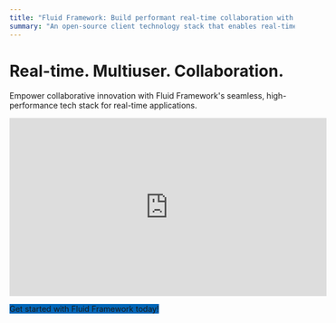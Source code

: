 ```yaml
---
title: "Fluid Framework: Build performant real-time collaboration with ease"
summary: "An open-source client technology stack that enables real-time collaboration, provides developers with easy-to-understand data structures automatically keeps in sync between clients"
---
```


<div class="jumbotron text-center">
	<h1 class="display-4"><strong>Real-time. Multiuser. Collaboration.</strong></h1>
	<p class="lead">Empower collaborative innovation with Fluid Framework's seamless, high-performance tech stack for real-time applications.</p>
	<p><iframe width="560" height="315" src="https://www.youtube-nocookie.com/embed/uL2nMYk6WTQ" title="YouTube video player" frameborder="0" allow="accelerometer; autoplay; clipboard-write; encrypted-media; gyroscope; picture-in-picture; web-share" allowfullscreen></iframe></p>
	<p><a class="cta link-button get-started" style="background-color: #0066b8 !important; text-decoration: none;" href="/docs/start/quick-start/">Get started with Fluid Framework today!</a></p>
</div>
